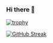 ### Hi there 👋

<!--
**moulika-nagulavancha/moulika-nagulavancha** is a ✨ _special_ ✨ repository because its `README.md` (this file) appears on your GitHub profile.

Here are some ideas to get you started:

- 🔭 I’m currently working on ...
- 🌱 I’m currently learning ...
- 👯 I’m looking to collaborate on ...
- 🤔 I’m looking for help with ...
- 💬 Ask me about ...
- 📫 How to reach me: ...
- 😄 Pronouns: ...
- ⚡ Fun fact: ...
-->
[![trophy](https://github-profile-trophy.vercel.app/?username=moulika-nagulavancha)](https://github.com/ryo-ma/github-profile-trophy)

[![GitHub Streak](http://github-readme-streak-stats.herokuapp.com?user=moulika-nagulavancha&theme=dark&border_radius=5)](https://git.io/streak-stats)
